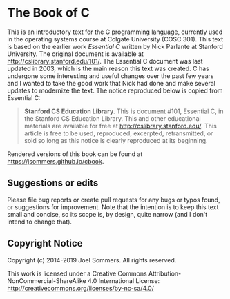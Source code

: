 # The Book of C

This is an introductory text for the C programming language, currently
used in the operating systems course at Colgate University (COSC 301).
This text is based on the earlier work *Essential C* written by Nick Parlante at Stanford University.  The original document is available at http://cslibrary.stanford.edu/101/.  The Essential C document was last updated in 2003, which is the main reason this text was created.  C has undergone some interesting and useful changes over the past few years and I wanted to take the good work that Nick had done and make several updates to modernize the text.  The notice reproduced below is copied from Essential C:  

> **Stanford CS Education Library**. This is document #101, Essential C, in the Stanford CS Education Library. This and other educational materials are available for free at http://cslibrary.stanford.edu/. This article is free to be used, reproduced, excerpted, retransmitted, or sold so long as this notice is clearly reproduced at its beginning.

Rendered versions of this book can be found at https://jsommers.github.io/cbook.

## Suggestions or edits

Please file bug reports or create pull requests for any bugs or typos found, or suggestions for improvement.  Note that the intention is to keep this text small and concise, so its scope is, by design, quite narrow (and I don't intend to change that).

## Copyright Notice

Copyright (c) 2014-2019  Joel Sommers.  All rights reserved.

This work is licensed under a Creative Commons Attribution-NonCommercial-ShareAlike 4.0 International License: http://creativecommons.org/licenses/by-nc-sa/4.0/
